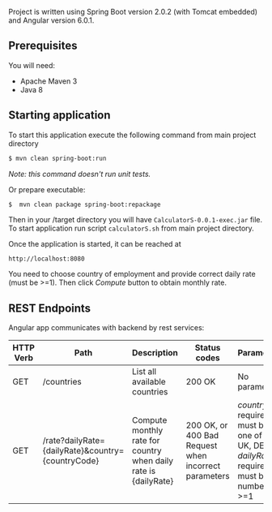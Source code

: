 

Project is written using Spring Boot version 2.0.2 (with Tomcat embedded) and Angular version 6.0.1.

## Prerequisites
You will need:
 - Apache Maven 3
 - Java 8

## Starting application

To start this application execute the following command from main project directory
```sh
$ mvn clean spring-boot:run
```    
*Note: this command doesn't run unit tests.*  

Or prepare executable:
```sh
$  mvn clean package spring-boot:repackage
```
Then in your /target directory you will have `CalculatorS-0.0.1-exec.jar` file.  
To start application run script `calculatorS.sh` from main project directory.     
     
Once the application is started, it can be reached at

    http://localhost:8080
    
You need to choose country of employment and provide correct daily rate (must be >=1). Then click *Compute* button to obtain monthly rate.    

## REST Endpoints

Angular app communicates with backend by rest services:

| HTTP Verb | Path                                           | Description                         | Status codes | Parameters |
| --------- | --------------------------------------------- | ----------------------------------- | -------------|--------------| 
| GET       | /countries                  | List all available countries                    | 200 OK| No parameters |
| GET       | /rate?dailyRate={dailyRate}&country={countryCode}  | Compute monthly rate for country when daily rate is {dailyRate}   | 200 OK, or 400 Bad Request when incorrect parameters |  *country* required, must be one of PL, UK, DE; *dailyRate* required, must be number >=1| 
